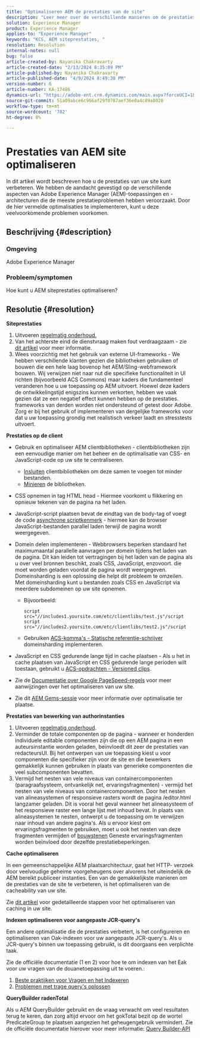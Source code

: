 ```yaml
---
title: "Optimaliseren AEM de prestaties van de site"
description: "Leer meer over de verschillende manieren om de prestaties van uw AME-site te verbeteren."
solution: Experience Manager
product: Experience Manager
applies-to: "Experience Manager"
keywords: "KCS, AEM siteprestaties, "
resolution: Resolution
internal-notes: null
bug: false
article-created-by: Nayanika Chakravarty
article-created-date: "2/13/2024 8:35:09 PM"
article-published-by: Nayanika Chakravarty
article-published-date: "4/9/2024 8:49:38 PM"
version-number: 6
article-number: KA-17486
dynamics-url: "https://adobe-ent.crm.dynamics.com/main.aspx?forceUCI=1&pagetype=entityrecord&etn=knowledgearticle&id=e67c4f5c-afca-ee11-9079-6045bd006793"
source-git-commit: 51a09abce6c966af29f0787aef36e0a4c89a8028
workflow-type: tm+mt
source-wordcount: '782'
ht-degree: 0%

---
```


# Prestaties van AEM site optimaliseren


In dit artikel wordt beschreven hoe u de prestaties van uw site kunt verbeteren. We hebben de aandacht gevestigd op de verschillende aspecten van Adobe Experience Manager (AEM)-toepassingen en -architecturen die de meeste prestatieproblemen hebben veroorzaakt. Door de hier vermelde optimalisaties te implementeren, kunt u deze veelvoorkomende problemen voorkomen.

## Beschrijving {#description}


### <b>Omgeving</b>

Adobe Experience Manager

### <b>Probleem/symptomen</b>

Hoe kunt u AEM siteprestaties optimaliseren?


## Resolutie {#resolution}


<b>Siteprestaties</b>

1. Uitvoeren [regelmatig onderhoud.](https://experienceleague.adobe.com/en/docs/experience-manager-cloud-service/content/operations/maintenance)
2. Van het achterste eind de dienstvraag maken fout verdraagzaam - zie [dit artikel](https://helpx.adobe.com/experience-manager/kb/backend-web-service-call-blocking-threads-AEM.html) voor meer informatie.
3. Wees voorzichtig met het gebruik van externe UI-frameworks - We hebben verschillende klanten gezien die bibliotheken gebruiken of bouwen die een hele laag bovenop het AEM/Sling-webframework bouwen. Wij verwijzen niet naar nut die specifieke functionaliteit in UI richten (bijvoorbeeld ACS Commons) maar kaders die fundamenteel veranderen hoe u uw toepassing op AEM uitvoert. Hoewel deze kaders de ontwikkelingstijd enigszins kunnen verkorten, hebben we vaak gezien dat ze een negatief effect kunnen hebben op de prestaties.
frameworks van derden worden niet ondersteund of getest door Adobe. Zorg er bij het gebruik of implementeren van dergelijke frameworks voor dat u uw toepassing grondig met realistisch verkeer laadt en stresstests uitvoert.


<b>Prestaties op de client</b>

- Gebruik en optimaliseer AEM clientbibliotheken - clientbibliotheken zijn een eenvoudige manier om het beheer en de optimalisatie van CSS- en JavaScript-code op uw site te centraliseren.

   - [Insluiten](https://experienceleague.adobe.com/en/docs/experience-manager-release-information/aem-release-updates/previous-updates/aem-previous-versions) clientbibliotheken om deze samen te voegen tot minder bestanden.
   - [Minieren](https://experienceleague.adobe.com/en/docs/experience-manager-release-information/aem-release-updates/previous-updates/aem-previous-versions) de bibliotheken.
- CSS opnemen in tag HTML head - Hiermee voorkomt u flikkering en opnieuw tekenen van de pagina na het laden.
- JavaScript-script plaatsen bevat de eindtag van de body-tag of voegt de code [asynchrone scriptkenmerk](https://github.com/nateyolles/aem-clientlib-async) - hiermee kan de browser JavaScript-bestanden parallel laden terwijl de pagina wordt weergegeven.
- Domein delen implementeren - Webbrowsers beperken standaard het maximumaantal parallelle aanvragen per domein tijdens het laden van de pagina. Dit kan leiden tot vertragingen bij het laden van de pagina als u over veel bronnen beschikt, zoals CSS, JavaScript, enzovoort. die moet worden geladen voordat de pagina wordt weergegeven. Domeinsharding is een oplossing die helpt dit probleem te omzeilen. Met domeinsharding kunt u bestanden zoals CSS en JavaScript via meerdere subdomeinen op uw site opnemen.

   - Bijvoorbeeld:


     ```
     script src="//includes1.yoursite.com/etc/clientlibs/test.js"/script
     script src="//includes2.yoursite.com/etc/clientlibs/test2.js"/script
     ```


   - Gebruiken [ACS-komma&#39;s - Statische referentie-schrijver](https://adobe-consulting-services.github.io/acs-aem-commons/features/utils-and-apis/static-reference-rewriter/index.html) domeinsharding implementeren.
- JavaScript en CSS gedurende lange tijd in cache plaatsen - Als u het in cache plaatsen van JavaScript en CSS gedurende lange perioden wilt toestaan, gebruikt u [ACS-opdrachten - Versioned clips](https://adobe-consulting-services.github.io/acs-aem-commons/features/versioned-clientlibs/index.html).
- Zie de [Documentatie over Google PageSpeed-regels](https://developers.google.com/speed/docs/insights/rules) voor meer aanwijzingen over het optimaliseren van uw site.
- Zie dit [AEM Gems-sessie](https://experienceleague.adobe.com/#home) voor meer informatie over optimalisatie ter plaatse.


<b>Prestaties van bewerking van authorinstanties</b>

1. Uitvoeren [regelmatig onderhoud](https://experienceleague.adobe.com/en/docs/experience-manager-cloud-service/content/operations/maintenance).
2. Verminder de totale componenten op de pagina - wanneer er honderden individuele editable componenten zijn die op een AEM pagina in een auteursinstantie worden geladen, beïnvloedt dit zeer de prestaties van redacteursUI. Bij het ontwerpen van uw toepassing kiest u voor componenten die specifieker zijn voor de site en die bewerkers gemakkelijk kunnen gebruiken in plaats van generieke componenten die veel subcomponenten bevatten.
3. Vermijd het nesten van vele niveaus van containercomponenten (paragraafsysteem, ontvankelijk net, ervaringsfragmenten) - vermijd het nesten van vele niveaus van containercomponenten. Door het nesten van alineasystemen of responsieve rasters wordt de pagina /editor.html langzamer geladen. Dit is vooral het geval wanneer het alineasysteem of het responsieve raster een lange lijst met inhoud bevat. In plaats van alineasystemen te nesten, ontwerpt u de toepassing om te verwijzen naar inhoud van andere pagina&#39;s. Als u ervoor kiest om ervaringsfragmenten te gebruiken, moet u ook het nesten van deze fragmenten vermijden of [bouwstenen](https://experienceleague.adobe.com/en/docs/experience-manager-release-information/aem-release-updates/previous-updates/aem-previous-versions#::text=Building%20Blocks%20with%20Experience%20Fragments&amp;text=Building%20block%20enable%20content%20authors,different%20changes%20of%20Experience%20Fragments.&amp;text=The%20template%20used%20for%20Experience,to%20reuse%20components%20across%20changes.) Geneste ervaringsfragmenten worden beïnvloed door dezelfde prestatiebeperkingen.


<b>Cache optimaliseren</b>

In een gemeenschappelijke AEM plaatsarchitectuur, gaat het HTTP- verzoek door veelvoudige geheime voorgeheugens over alvorens het uiteindelijk de AEM bereikt publiceer instanties. Een van de gemakkelijkste manieren om de prestaties van de site te verbeteren, is het optimaliseren van de cacheability van uw site.

Zie [dit artikel](https://experienceleague.adobe.com/en/docs/experience-cloud-kcs/kbarticles/ka-17461) voor gedetailleerde stappen voor het optimaliseren van caching in uw site.

<b>Indexen optimaliseren voor aangepaste JCR-query&#39;s</b>

Een andere optimalisatie die de prestaties verbetert, is het configureren en optimaliseren van Oak-indexen voor uw aangepaste JCR-query&#39;s. Als u JCR-query&#39;s binnen uw toepassing gebruikt, is dit doorgaans een verplichte taak.

Zie de officiële documentatie (1 en 2) voor hoe te om indexen van het Eak voor uw vragen van de douanetoepassing uit te voeren.:

1. [Beste praktijken voor Vragen en het Indexeren](https://experienceleague.adobe.com/en/docs/experience-manager-65/content/implementing/deploying/practices/best-practices-for-queries-and-indexing)
2. [Problemen met trage query&#39;s oplossen](https://experienceleague.adobe.com/en/docs/experience-manager-65/content/implementing/developing/bestpractices/troubleshooting-slow-queries)


<b>QueryBuilder radenTotal</b>

Als u AEM QueryBuilder gebruikt en de vraag verwacht om veel resultaten terug te keren, dan zorg altijd ervoor om het gokTotal bezit op de wortel PredicateGroup te plaatsen aangezien het geheugengebruik vermindert. Zie de officiële documentatie hierover voor meer informatie: [Query Builder-API](https://experienceleague.adobe.com/en/docs/experience-manager-65/content/implementing/developing/platform/query-builder/querybuilder-api#using-p-guesstotal-to-return-the-results)
